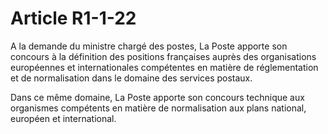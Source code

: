 # Article R1-1-22

A la demande du ministre chargé des postes, La Poste apporte son concours à la définition des positions françaises auprès des organisations européennes et internationales compétentes en matière de réglementation et de normalisation dans le domaine des services postaux.

Dans ce même domaine, La Poste apporte son concours technique aux organismes compétents en matière de normalisation aux plans national, européen et international.
